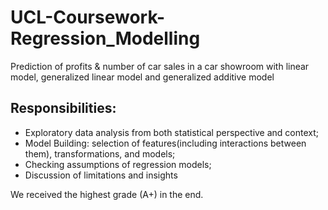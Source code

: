 # UCL-Coursework-Regression_Modelling
Prediction of profits &amp; number of car sales in a car showroom with linear model, generalized linear model and generalized additive model

## Responsibilities:
- Exploratory data analysis from both statistical perspective and context;
- Model Building: selection of features(including interactions between them), transformations, and models;
- Checking assumptions of regression models;
- Discussion of limitations and insights

We received the highest grade (A+) in the end.
